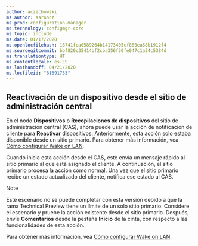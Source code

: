 ```yaml
---
author: aczechowski
ms.author: aaroncz
ms.prod: configuration-manager
ms.technology: configmgr-core
ms.topic: include
ms.date: 01/17/2020
ms.openlocfilehash: 16741fea0589264b14173405cf880ea68b1912f4
ms.sourcegitcommit: bbf820c35414bf2cba356f30fe047c1a34c5384d
ms.translationtype: HT
ms.contentlocale: es-ES
ms.lasthandoff: 04/21/2020
ms.locfileid: "81691733"
---
```

## <a name="wake-up-a-device-from-the-central-administration-site"></a><a name="bkmk_wake"></a> Reactivación de un dispositivo desde el sitio de administración central

<!--6030715-->

En el nodo **Dispositivos** o **Recopilaciones de dispositivos** del sitio de administración central (CAS), ahora puede usar la acción de notificación de cliente para **Reactivar** dispositivos. Anteriormente, esta acción solo estaba disponible desde un sitio primario. Para obtener más información, vea [Cómo configurar Wake on LAN](../../../../clients/deploy/configure-wake-on-lan.md#bkmk_wol-1810).

Cuando inicia esta acción desde el CAS, este envía un mensaje rápido al sitio primario al que está asignado el cliente. A continuación, el sitio primario procesa la acción como normal. Una vez que el sitio primario recibe un estado actualizado del cliente, notifica ese estado al CAS.

> [!NOTE]
> Este escenario no se puede completar con esta versión debido a que la rama Technical Preview tiene un límite de un solo sitio primario. Considere el escenario y pruebe la acción existente desde el sitio primario. Después, envíe **Comentarios** desde la pestaña **Inicio** de la cinta, con respecto a las funcionalidades de esta acción.
>
> Para obtener más información, vea [Cómo configurar Wake on LAN](../../../../clients/deploy/configure-wake-on-lan.md#bkmk_wol-1810).
